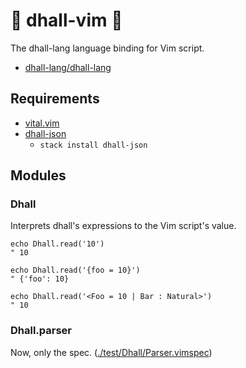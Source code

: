 # :diamond_shape_with_a_dot_inside: dhall-vim :diamond_shape_with_a_dot_inside:

The dhall-lang language binding for Vim script.

- [dhall-lang/dhall-lang](https://github.com/dhall-lang/dhall-lang)

## Requirements

- [vital.vim](https://github.com/vim-jp/vital.vim)
- [dhall-json](https://hackage.haskell.org/package/dhall-json)
    - `stack install dhall-json`

## Modules
### Dhall

Interprets dhall's expressions to the Vim script's value.

```vim
echo Dhall.read('10')
" 10

echo Dhall.read('{foo = 10}')
" {'foo': 10}

echo Dhall.read('<Foo = 10 | Bar : Natural>')
" 10
```

### Dhall.parser

Now, only the spec.
([./test/Dhall/Parser.vimspec](./test/Dhall/Parser.vimspec))
